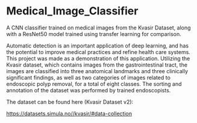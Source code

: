 # Medical_Image_Classifier
A CNN classifier trained on medical images from the Kvasir Dataset, along with a ResNet50 model trained using transfer learning for comparison.

Automatic detection is an important application of deep learning, and has the potential to improve medical practices and refine health care systems. This project was made as a demonstration of this application. Utilizing the Kvasir dataset, which contains images from the gastrointestinal tract, the images are classified into three anatomical landmarks and three clinically significant findings, as well as two categories of images related to endoscopic polyp removal, for a total of eight classes. The sorting and annotation of the dataset was performed by trained endoscopists.

The dataset can be found here (Kvasir Dataset v2):

https://datasets.simula.no//kvasir/#data-collection
